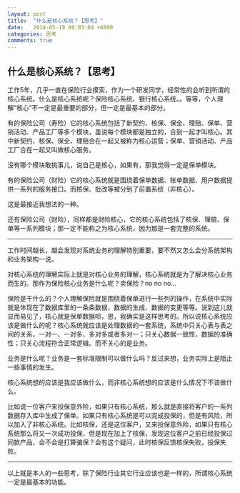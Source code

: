 ```yaml
---
layout: post
title:  "什么是核心系统？【思考】"
date:   2014-05-19 00:03:04 +0800
categories: 思考
comments: true
---
```

## 什么是核心系统？【思考】



工作5年，几乎一直在保险行业摸索，作为一个研发同学，经常性的会听到所谓的核心系统。什么是核心系统呢？保险核心系统、银行核心系统。。等等，个人理解“核心”不一定是最重要的部分，但一定是最基本的部分。



有的保险公司（寿险）它的核心系统包括了新契约、核保、保全、理赔、保单、营销活动、产品工厂等多个模块，虽说每个模块都是独立的，合到一起才叫核心。其中新契约、核保、保全、理赔合在一起又被称为核心运营；保单、营销活动、产品工厂合在一起又叫做核心服务。

没有哪个模块敢挑事儿，说自己是核心，如果有，那我觉得一定是保单模块。



有的保险公司（财险）它的核心系统就是围绕着保单数据、账单数据、用户数据提供一系列的服务接口。而核保、批改等被分到了前置系统（非核心）。

这是最接近我想法的一种。



还有保险公司（财险），同样都是财险核心，它的核心系统包括了核保、理赔、保单等一系列模块；那一定不能称之为核心系统，因为那是一套完整的系统。



------

工作时间越长，越会发现对系统业务的理解特别重要，要不然又怎么会分系统架构和业务架构一说。

对核心系统的理解实际上就是对核心业务的理解，核心系统就是为了解决核心业务而生的。那作为保险核心业务是什么呢？卖保险？no no no...

保险是干什么的？个人理解保险就是围绕着保单进行一些列的操作，在系统中实际就是体现在了数据库里的一条条数据，数据的生成、数据的变更等等。说到这儿就显而易见了，核心就是保单数据呗，恩，我确实是这样思考的。所以说核心系统应该是做什么的呢？核心系统就应该是处理数据的一套系统，系统中只关心表与表之间的关系，一对一、一对多、多对多或者多对一；只关心数据一致性，数据的准确性；只关心流程符合正常逻辑。而不关心的是业务。

业务是什么呢？业务是一套标准限制可以做什么吗？反过来想，业务实际上是阻止一些事情的发生。

核心系统想的应该是我应该做什么，而非核心系统想的应该是什么情况下不该做什么。

比如说一位客户来投保意外险，如果只有核心系统，那么就是直接将客户的一系列数据存入库中生成了保单。如果只有核心系统是可以完成投保的，但是有风险，所以加入了非核心系统。比如核保，还是这位客户，又来投保意外险，如果只有核心系统那么将又一次成功投保，但是现在加上了核保，发现这位客户之前已经投保过同款产品，会不会是打算骗保？会有这个疑问，此时核保反馈核保失败，投保失败。



------

以上就是本人的一些思考，除了保险行业其它行业应该也是一样的，所谓核心系统一定是最基本的功能。